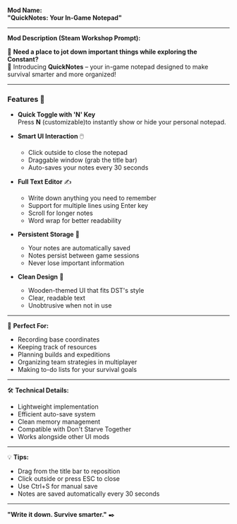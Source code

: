 **Mod Name:**  
**"QuickNotes: Your In-Game Notepad"**

---

**Mod Description (Steam Workshop Prompt):**  

🎒 **Need a place to jot down important things while exploring the Constant?**  
📓 Introducing **QuickNotes** – your in-game notepad designed to make survival smarter and more organized!

---

### **Features** 🚀  
- **Quick Toggle with 'N' Key**  
   Press **N** (customizable)to instantly show or hide your personal notepad.

- **Smart UI Interaction** 🖱️
   - Click outside to close the notepad
   - Draggable window (grab the title bar)
   - Auto-saves your notes every 30 seconds

- **Full Text Editor** ✍️
   - Write down anything you need to remember
   - Support for multiple lines using Enter key
   - Scroll for longer notes
   - Word wrap for better readability

- **Persistent Storage** 💾
   - Your notes are automatically saved
   - Notes persist between game sessions
   - Never lose important information

- **Clean Design** 🎨
   - Wooden-themed UI that fits DST's style
   - Clear, readable text
   - Unobtrusive when not in use

---

🌟 **Perfect For:**
- Recording base coordinates
- Keeping track of resources
- Planning builds and expeditions
- Organizing team strategies in multiplayer
- Making to-do lists for your survival goals

---

🛠️ **Technical Details:**
- Lightweight implementation
- Efficient auto-save system
- Clean memory management
- Compatible with Don't Starve Together
- Works alongside other UI mods

---

💡 **Tips:**
- Drag from the title bar to reposition
- Click outside or press ESC to close
- Use Ctrl+S for manual save
- Notes are saved automatically every 30 seconds

---

**"Write it down. Survive smarter."** ✒️
